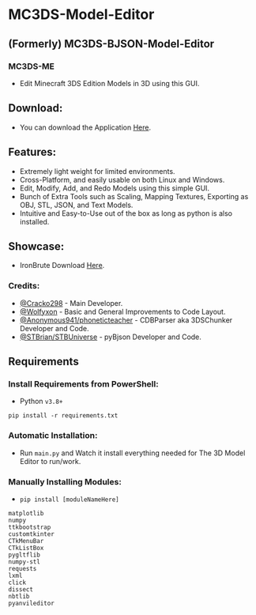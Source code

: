 # MC3DS-Model-Editor

## (Formerly) MC3DS-BJSON-Model-Editor
### MC3DS-ME
- Edit Minecraft 3DS Edition Models in 3D using this GUI.

## Download:
- You can download the Application [Here](https://github.com/Cracko298/MC3DS-3D-Model-Editor/releases/download/0.51/mc3ds-model-editor.zip).


## Features:
- Extremely light weight for limited environments.
- Cross-Platform, and easily usable on both Linux and Windows.
- Edit, Modify, Add, and Redo Models using this simple GUI.
- Bunch of Extra Tools such as Scaling, Mapping Textures, Exporting as OBJ, STL, JSON, and Text Models.
- Intuitive and Easy-to-Use out of the box as long as python is also installed.

## Showcase:
- IronBrute Download [Here](https://github.com/Cracko298/MC3DS-IronBrute).


### Credits:
- [@Cracko298](https://github.com/Cracko298) - Main Developer.
- [@Wolfyxon](https://github.com/Wolfyxon) - Basic and General Improvements to Code Layout.
- [@Anonymous941/phoneticteacher](https://github.com/Anonymous941) - CDBParser aka 3DSChunker Developer and Code.
- [@STBrian/STBUniverse](https://github.com/STBrian) - pyBjson Developer and Code.

## Requirements
### Install Requirements from PowerShell:
- Python `v3.8+`
```
pip install -r requirements.txt
```
### Automatic Installation:
- Run `main.py` and Watch it install everything needed for The 3D Model Editor to run/work.

### Manually Installing Modules:
- `pip install [moduleNameHere]`
```
matplotlib
numpy
ttkbootstrap
customtkinter
CTkMenuBar
CTkListBox
pygltflib
numpy-stl
requests
lxml
click
dissect
nbtlib
pyanvileditor
```
